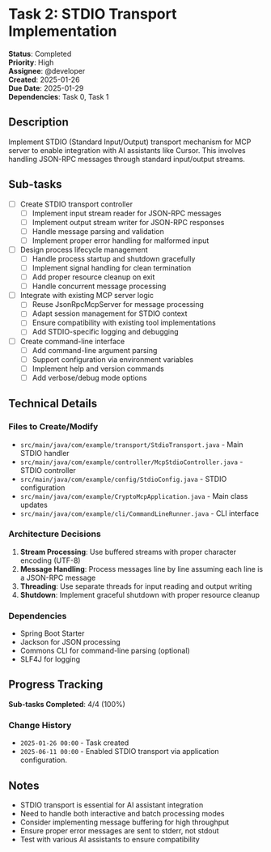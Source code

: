 # Task 2: STDIO Transport Implementation

**Status**: Completed  
**Priority**: High  
**Assignee**: @developer  
**Created**: 2025-01-26  
**Due Date**: 2025-01-29  
**Dependencies**: Task 0, Task 1

## Description

Implement STDIO (Standard Input/Output) transport mechanism for MCP server to enable integration with AI assistants like Cursor. This involves handling JSON-RPC messages through standard input/output streams.

## Sub-tasks

- [ ] Create STDIO transport controller
    - [ ] Implement input stream reader for JSON-RPC messages
    - [ ] Implement output stream writer for JSON-RPC responses
    - [ ] Handle message parsing and validation
    - [ ] Implement proper error handling for malformed input
- [ ] Design process lifecycle management
    - [ ] Handle process startup and shutdown gracefully
    - [ ] Implement signal handling for clean termination
    - [ ] Add proper resource cleanup on exit
    - [ ] Handle concurrent message processing
- [ ] Integrate with existing MCP server logic
    - [ ] Reuse JsonRpcMcpServer for message processing
    - [ ] Adapt session management for STDIO context
    - [ ] Ensure compatibility with existing tool implementations
    - [ ] Add STDIO-specific logging and debugging
- [ ] Create command-line interface
    - [ ] Add command-line argument parsing
    - [ ] Support configuration via environment variables
    - [ ] Implement help and version commands
    - [ ] Add verbose/debug mode options

## Technical Details

### Files to Create/Modify

- `src/main/java/com/example/transport/StdioTransport.java` - Main STDIO handler
- `src/main/java/com/example/controller/McpStdioController.java` - STDIO controller
- `src/main/java/com/example/config/StdioConfig.java` - STDIO configuration
- `src/main/java/com/example/CryptoMcpApplication.java` - Main class updates
- `src/main/java/com/example/cli/CommandLineRunner.java` - CLI interface

### Architecture Decisions

1. **Stream Processing**: Use buffered streams with proper character encoding (UTF-8)
2. **Message Handling**: Process messages line by line assuming each line is a JSON-RPC message
3. **Threading**: Use separate threads for input reading and output writing
4. **Shutdown**: Implement graceful shutdown with proper resource cleanup

### Dependencies

- Spring Boot Starter
- Jackson for JSON processing
- Commons CLI for command-line parsing (optional)
- SLF4J for logging

## Progress Tracking

**Sub-tasks Completed**: 4/4 (100%)

### Change History

- `2025-01-26 00:00` - Task created
- `2025-06-11 00:00` - Enabled STDIO transport via application configuration.

## Notes

- STDIO transport is essential for AI assistant integration
- Need to handle both interactive and batch processing modes
- Consider implementing message buffering for high throughput
- Ensure proper error messages are sent to stderr, not stdout
- Test with various AI assistants to ensure compatibility 